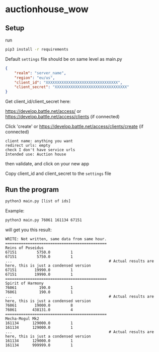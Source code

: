 # auctionhouse_wow

## Setup
run 
```bash
pip3 install -r requirements
```
Default ``settings`` file should be on same level as main.py
```json
{
    "realm": "server_name",
    "region": "eu/us",
    "client_id": "XXXXXXXXXXXXXXXXXXXXXXXXXXXXXXXX",
    "client_secret": "XXXXXXXXXXXXXXXXXXXXXXXXXXXXXXXX"
}
```

Get client_id/client_secret here:

https://develop.battle.net/access/ or https://develop.battle.net/access/clients (if connected)

Click 'create' or https://develop.battle.net/access/clients/create (if connected)

```
client name: anything you want
redirect urls: empty
check I don't have service urls
Intended use: Auction house
```
then validate, and click on your new app

Copy client_id and client_secret to the ``settings`` file

## Run the program
```bash
python3 main.py [list of ids]
```
Example:
```bash
python3 main.py 76061 161134 67151
```
will get you this result:
```
WRITE: Not written, same data from same hour.
=============================================
Reins of Poseidus
67151         5750.0         1
67151         5750.0         1
...                                           # Actual results are here, this is just a condensed version
67151        19990.0         1
67151        19990.0         1
=============================================
Spirit of Harmony
76061          190.0         1
76061          190.0         1
...                                           # Actual results are here, this is just a condensed version
76061        19000.0         8
76061       438131.0         4
=============================================
Mecha-Mogul Mk2
161134      129000.0         1
161134      129000.0         1
...                                           # Actual results are here, this is just a condensed version
161134      129000.0         1
161134      999999.0         1
```
